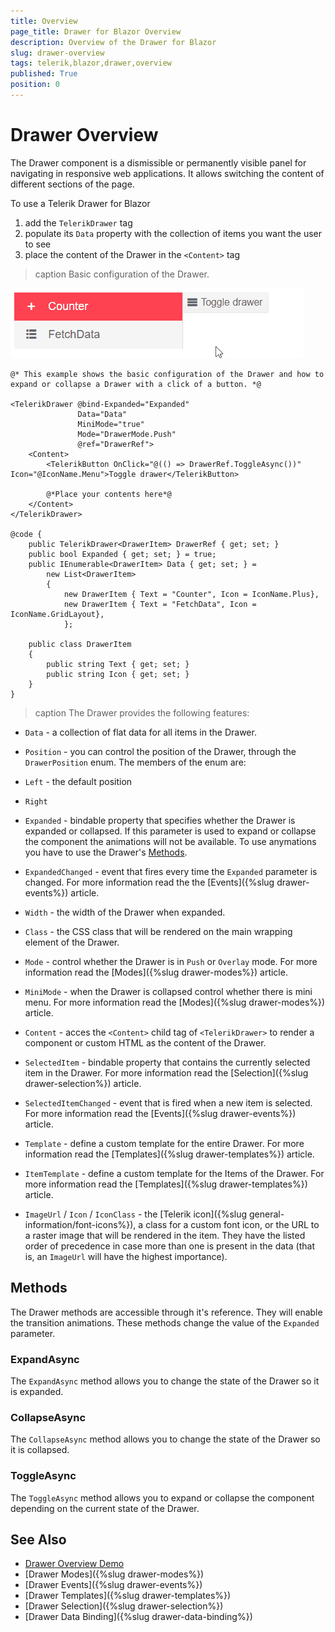 ```yaml
---
title: Overview
page_title: Drawer for Blazor Overview
description: Overview of the Drawer for Blazor
slug: drawer-overview
tags: telerik,blazor,drawer,overview
published: True
position: 0
---
```


# Drawer Overview

The Drawer component is a dismissible or permanently visible panel for navigating in responsive web applications. It allows switching the content of different sections of the page.

To use a Telerik Drawer for Blazor

1. add the `TelerikDrawer` tag
1. populate its `Data` property with the collection of items you want the user to see
1. place the content of the Drawer in the `<Content>` tag

>caption Basic configuration of the Drawer.

![drawer basic example](images/drawer-basic-example.gif)

````CSHTML
@* This example shows the basic configuration of the Drawer and how to expand or collapse a Drawer with a click of a button. *@

<TelerikDrawer @bind-Expanded="Expanded"
               Data="Data"
               MiniMode="true"
               Mode="DrawerMode.Push"
               @ref="DrawerRef">
    <Content>
        <TelerikButton OnClick="@(() => DrawerRef.ToggleAsync())" Icon="@IconName.Menu">Toggle drawer</TelerikButton>

        @*Place your contents here*@
    </Content>
</TelerikDrawer>

@code {
    public TelerikDrawer<DrawerItem> DrawerRef { get; set; }
    public bool Expanded { get; set; } = true;
    public IEnumerable<DrawerItem> Data { get; set; } =
        new List<DrawerItem>
        {
            new DrawerItem { Text = "Counter", Icon = IconName.Plus},
            new DrawerItem { Text = "FetchData", Icon = IconName.GridLayout},
            };

    public class DrawerItem
    {
        public string Text { get; set; }
        public string Icon { get; set; }
    }
}
````

>caption The Drawer provides the following features:

* `Data` - a collection of flat data for all items in the Drawer.

* `Position` - you can control the position of the Drawer, through the `DrawerPosition` enum.
The members of the enum are:
 * `Left` - the default position
 * `Right`

* `Expanded` - bindable property that specifies whether the Drawer is expanded or collapsed. If this parameter is used to expand or collapse the component the animations will not be available. To use anymations you have to use the Drawer's [Methods](#methods).

* `ExpandedChanged` - event that fires every time the `Expanded` parameter is changed. For more information read the the [Events]({%slug drawer-events%}) article.

* `Width` - the width of the Drawer when expanded.

* `Class` - the CSS class that will be rendered on the main wrapping element of the Drawer.

* `Mode` - control whether the Drawer is in `Push` or `Overlay` mode. For more information read the [Modes]({%slug drawer-modes%}) article.

* `MiniMode` - when the Drawer is collapsed control whether there is mini menu. For more information read the [Modes]({%slug drawer-modes%}) article.

* `Content` - acces the `<Content>` child tag of `<TelerikDrawer>` to render a component or custom HTML as the content of the Drawer.

* `SelectedItem` - bindable property that contains the currently selected item in the Drawer. For more information read the [Selection]({%slug drawer-selection%}) article.

* `SelectedItemChanged` - event that is fired when a new item is selected. For more information read the [Events]({%slug drawer-events%}) article.

* `Template` - define a custom template for the entire Drawer. For more information read the [Templates]({%slug drawer-templates%}) article.

* `ItemTemplate` - define a custom template for the Items of the Drawer. For more information read the [Templates]({%slug drawer-templates%}) article.

* `ImageUrl` / `Icon` / `IconClass` - the [Telerik icon]({%slug general-information/font-icons%}), a class for a custom font icon, or the URL to a raster image that will be rendered in the item. They have the listed order of precedence in case more than one is present in the data (that is, an `ImageUrl` will have the highest importance).

## Methods

The Drawer methods are accessible through it's reference. They will enable the transition animations. These methods change the value of the `Expanded` parameter.

### ExpandAsync

The `ExpandAsync` method allows you to change the state of the Drawer so it is expanded.

### CollapseAsync

The `CollapseAsync` method allows you to change the state of the Drawer so it is collapsed.

### ToggleAsync

The `ToggleAsync` method allows you to expand or collapse the component depending on the current state of the Drawer.


## See Also

  * [Drawer Overview Demo](https://demos.telerik.com/blazor-ui/drawer/overview)
  * [Drawer Modes]({%slug drawer-modes%})
  * [Drawer Events]({%slug drawer-events%})
  * [Drawer Templates]({%slug drawer-templates%})
  * [Drawer Selection]({%slug drawer-selection%})
  * [Drawer Data Binding]({%slug drawer-data-binding%})
